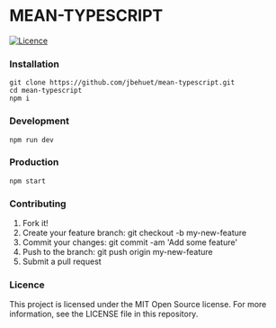 # MEAN-TYPESCRIPT

[![Licence](https://img.shields.io/badge/licence-MIT-blue.svg?maxAge=2592000)](https://github.com/jbehuet/mean-typescript/blob/master/LICENCE)

### Installation

```
git clone https://github.com/jbehuet/mean-typescript.git   
cd mean-typescript
npm i
```

### Development

`npm run dev`

### Production

`npm start`

### Contributing

1. Fork it!
2. Create your feature branch: git checkout -b my-new-feature
3. Commit your changes: git commit -am 'Add some feature'
4. Push to the branch: git push origin my-new-feature
5. Submit a pull request

### Licence

This project is licensed under the MIT Open Source license. For more information, see the LICENSE file in this repository.
